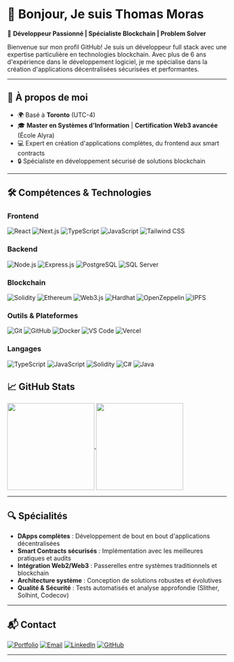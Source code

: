 # 👋 Bonjour, Je suis Thomas Moras

🌟 **Développeur Passionné | Spécialiste Blockchain | Problem Solver**

Bienvenue sur mon profil GitHub! Je suis un développeur full stack avec une expertise particulière en technologies blockchain. Avec plus de 6 ans d'expérience dans le développement logiciel, je me spécialise dans la création d'applications décentralisées sécurisées et performantes.

---

## 🚀 **À propos de moi**

- 🌍 Basé à **Toronto** (UTC-4)
- 🎓 **Master en Systèmes d'Information** | **Certification Web3 avancée** (École Alyra)
- 💻 Expert en création d'applications complètes, du frontend aux smart contracts
- 🔒 Spécialiste en développement sécurisé de solutions blockchain

---

## 🛠️ **Compétences & Technologies**

### Frontend
![React](https://img.shields.io/badge/React-61DAFB?style=flat&logo=react&logoColor=black) 
![Next.js](https://img.shields.io/badge/Next.js-000000?style=flat&logo=nextdotjs&logoColor=white) 
![TypeScript](https://img.shields.io/badge/TypeScript-3178C6?style=flat&logo=typescript&logoColor=white) 
![JavaScript](https://img.shields.io/badge/JavaScript-F7DF1E?style=flat&logo=javascript&logoColor=black) 
![Tailwind CSS](https://img.shields.io/badge/Tailwind_CSS-38B2AC?style=flat&logo=tailwind-css&logoColor=white) 

### Backend
![Node.js](https://img.shields.io/badge/Node.js-339933?style=flat&logo=nodedotjs&logoColor=white) 
![Express.js](https://img.shields.io/badge/Express.js-000000?style=flat&logo=express&logoColor=white) 
![PostgreSQL](https://img.shields.io/badge/PostgreSQL-4169E1?style=flat&logo=postgresql&logoColor=white) 
![SQL Server](https://img.shields.io/badge/SQL_Server-CC2927?style=flat&logo=microsoft-sql-server&logoColor=white) 

### Blockchain
![Solidity](https://img.shields.io/badge/Solidity-363636?style=flat&logo=solidity&logoColor=white) 
![Ethereum](https://img.shields.io/badge/Ethereum-3C3C3D?style=flat&logo=ethereum&logoColor=white) 
![Web3.js](https://img.shields.io/badge/Web3.js-F16822?style=flat&logo=web3.js&logoColor=white) 
![Hardhat](https://img.shields.io/badge/Hardhat-FFF04D?style=flat&logo=hardhat&logoColor=black) 
![OpenZeppelin](https://img.shields.io/badge/OpenZeppelin-4E5EE4?style=flat&logo=OpenZeppelin&logoColor=white) 
![IPFS](https://img.shields.io/badge/IPFS-65C2CB?style=flat&logo=ipfs&logoColor=white)

### Outils & Plateformes
![Git](https://img.shields.io/badge/Git-F05032?style=flat&logo=git&logoColor=white) 
![GitHub](https://img.shields.io/badge/GitHub-181717?style=flat&logo=github&logoColor=white) 
![Docker](https://img.shields.io/badge/Docker-2496ED?style=flat&logo=docker&logoColor=white) 
![VS Code](https://img.shields.io/badge/VS_Code-007ACC?style=flat&logo=visual-studio-code&logoColor=white) 
![Vercel](https://img.shields.io/badge/Vercel-000000?style=flat&logo=vercel&logoColor=white)

### Langages
![TypeScript](https://img.shields.io/badge/TypeScript-3178C6?style=flat&logo=typescript&logoColor=white) 
![JavaScript](https://img.shields.io/badge/JavaScript-F7DF1E?style=flat&logo=javascript&logoColor=black) 
![Solidity](https://img.shields.io/badge/Solidity-363636?style=flat&logo=solidity&logoColor=white) 
![C#](https://img.shields.io/badge/C%23-239120?style=flat&logo=c-sharp&logoColor=white) 
![Java](https://img.shields.io/badge/Java-007396?style=flat&logo=java&logoColor=white)

## 📈 **GitHub Stats**

<a href="https://github.com/ThomasMoras?tab=repositories">
  <img height=200 align="center" src="https://github-readme-stats.vercel.app/api?username=votre-username&hide=stars&show=prs_merged&show_icons=true&theme=transparent" />
</a>
<a href="https://github.com/ThomasMoras?tab=repositories">
  <img height=200 align="center" src="https://github-readme-stats.vercel.app/api/top-langs/?username=votre-username&size_weight=0.5&count_weight=0.5&hide=css&langs_count=5&theme=transparent" />
</a>

---

## 🔍 **Spécialités**

- **DApps complètes** : Développement de bout en bout d'applications décentralisées
- **Smart Contracts sécurisés** : Implémentation avec les meilleures pratiques et audits
- **Intégration Web2/Web3** : Passerelles entre systèmes traditionnels et blockchain
- **Architecture système** : Conception de solutions robustes et évolutives
- **Qualité & Sécurité** : Tests automatisés et analyse approfondie (Slither, Solhint, Codecov)

---

## 📬 **Contact**

[![Portfolio](https://img.shields.io/badge/Portfolio-0A0A0A?style=for-the-badge&logo=dev.to&logoColor=white)](https://votre-portfolio.com)
[![Email](https://img.shields.io/badge/Email-D14836?style=for-the-badge&logo=gmail&logoColor=white)](mailto:votre-email@exemple.com)
[![LinkedIn](https://img.shields.io/badge/LinkedIn-0077B5?style=for-the-badge&logo=linkedin&logoColor=white)](https://linkedin.com/in/votre-profil)
[![GitHub](https://img.shields.io/badge/GitHub-100000?style=for-the-badge&logo=github&logoColor=white)](https://github.com/votre-username)

---
